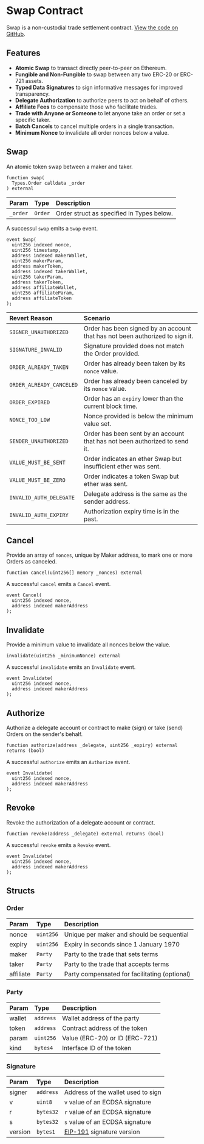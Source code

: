 # Swap Contract

Swap is a non-custodial trade settlement contract. [View the code on GitHub](https://github.com/airswap/airswap-protocols/tree/master/protocols/swap).

## Features

* **Atomic Swap** to transact directly peer-to-peer on Ethereum.
* **Fungible and Non-Fungible** to swap between any two ERC-20 or ERC-721 assets.
* **Typed Data Signatures** to sign informative messages for improved transparency.
* **Delegate Authorization** to authorize peers to act on behalf of others.
* **Affiliate Fees** to compensate those who facilitate trades.
* **Trade with Anyone or Someone** to let anyone take an order or set a specific taker.
* **Batch Cancels** to cancel multiple orders in a single transaction.
* **Minimum Nonce** to invalidate all order nonces below a value.

## Swap

An atomic token swap between a maker and taker.

```text
function swap(
  Types.Order calldata _order
) external
```

| Param | Type | Description |
| :--- | :--- | :--- |
| `_order` | `Order` | Order struct as specified in Types below. |

A successul `swap` emits a `Swap` event.

```text
event Swap(
  uint256 indexed nonce,
  uint256 timestamp,
  address indexed makerWallet,
  uint256 makerParam,
  address makerToken,
  address indexed takerWallet,
  uint256 takerParam,
  address takerToken,
  address affiliateWallet,
  uint256 affiliateParam,
  address affiliateToken
);
```

| Revert Reason | Scenario |
| :--- | :--- |
| `SIGNER_UNAUTHORIZED` | Order has been signed by an account that has not been authorized to sign it. |
| `SIGNATURE_INVALID` | Signature provided does not match the Order provided. |
| `ORDER_ALREADY_TAKEN` | Order has already been taken by its `nonce` value. |
| `ORDER_ALREADY_CANCELED` | Order has already been canceled by its `nonce` value. |
| `ORDER_EXPIRED` | Order has an `expiry` lower than the current block time. |
| `NONCE_TOO_LOW` | Nonce provided is below the minimum value set. |
| `SENDER_UNAUTHORIZED` | Order has been sent by an account that has not been authorized to send it. |
| `VALUE_MUST_BE_SENT` | Order indicates an ether Swap but insufficient ether was sent. |
| `VALUE_MUST_BE_ZERO` | Order indicates a token Swap but ether was sent. |
| `INVALID_AUTH_DELEGATE` | Delegate address is the same as the sender address. |
| `INVALID_AUTH_EXPIRY` | Authorization expiry time is in the past. |

## Cancel

Provide an array of `nonces`, unique by Maker address, to mark one or more Orders as canceled.

```text
function cancel(uint256[] memory _nonces) external
```

A successful `cancel` emits a `Cancel` event.

```text
event Cancel(
  uint256 indexed nonce,
  address indexed makerAddress
);
```

## Invalidate

Provide a minimum value to invalidate all nonces below the value.

```text
invalidate(uint256 _minimumNonce) external
```

A successful `invalidate` emits an `Invalidate` event.

```text
event Invalidate(
  uint256 indexed nonce,
  address indexed makerAddress
);
```

## Authorize

Authorize a delegate account or contract to make \(sign\) or take \(send\) Orders on the sender's behalf.

```text
function authorize(address _delegate, uint256 _expiry) external returns (bool)
```

A successful `authorize` emits an `Authorize` event.

```text
event Invalidate(
  uint256 indexed nonce,
  address indexed makerAddress
);
```

## Revoke

Revoke the authorization of a delegate account or contract.

```text
function revoke(address _delegate) external returns (bool)
```

A successful `revoke` emits a `Revoke` event.

```text
event Invalidate(
  uint256 indexed nonce,
  address indexed makerAddress
);
```

## Structs

### Order

| Param | Type | Description |
| :--- | :--- | :--- |
| nonce | `uint256` | Unique per maker and should be sequential |
| expiry | `uint256` | Expiry in seconds since 1 January 1970 |
| maker | `Party` | Party to the trade that sets terms |
| taker | `Party` | Party to the trade that accepts terms |
| affiliate | `Party` | Party compensated for facilitating \(optional\) |

### Party

| Param | Type | Description |
| :--- | :--- | :--- |
| wallet | `address` | Wallet address of the party |
| token | `address` | Contract address of the token |
| param | `uint256` | Value \(ERC-20\) or ID \(ERC-721\) |
| kind | `bytes4` | Interface ID of the token |

### Signature

| Param | Type | Description |
| :--- | :--- | :--- |
| signer | `address` | Address of the wallet used to sign |
| v | `uint8` | `v` value of an ECDSA signature |
| r | `bytes32` | `r` value of an ECDSA signature |
| s | `bytes32` | `s` value of an ECDSA signature |
| version | `bytes1` | [EIP-191](https://github.com/ethereum/EIPs/blob/master/EIPS/eip-191.md) signature version |

